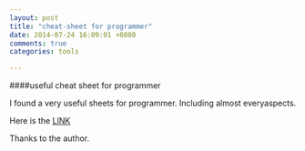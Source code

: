 ```yaml
---
layout: post
title: "cheat-sheet for programmer"
date: 2014-07-24 16:09:01 +0800
comments: true
categories: tools

---
```

####useful cheat sheet for programmer

I found a very useful sheets for programmer. Including almost everyaspects. 

Here is the [LINK](http://yuncode.net/article/a_5348e54c880e945)

Thanks to the author.
